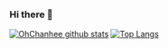 ### Hi there 👋

[![OhChanhee github stats](https://github-readme-stats.vercel.app/api?username=OhChanhee&count_private=true&show_icons=true)](https://github.com/OhChanhee)
[![Top Langs](https://github-readme-stats.vercel.app/api/top-langs/?username=OhChanhee&hide=html,c%23)](https://github.com/OhChanhee)



